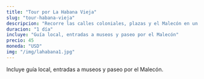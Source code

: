 ```yaml
---
title: "Tour por La Habana Vieja"
slug: "tour-habana-vieja"
descripcion: "Recorre las calles coloniales, plazas y el Malecón en un tour inolvidable por la capital cubana."
duracion: "1 día"
incluye: "Guía local, entradas a museos y paseo por el Malecón"
precio: 45
moneda: "USD"
img: "/img/lahabana1.jpg"
---
```


Incluye guía local, entradas a museos y paseo por el Malecón.
